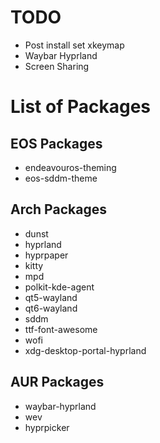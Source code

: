 # TODO
- Post install set xkeymap
- Waybar Hyprland
- Screen Sharing

# List of Packages

## EOS Packages
- endeavouros-theming
- eos-sddm-theme

## Arch Packages
- dunst
- hyprland
- hyprpaper
- kitty
- mpd
- polkit-kde-agent
- qt5-wayland
- qt6-wayland
- sddm
- ttf-font-awesome
- wofi
- xdg-desktop-portal-hyprland

## AUR Packages
- waybar-hyprland
- wev
- hyprpicker
